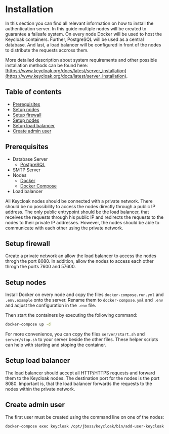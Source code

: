 Installation
============

In this section you can find all relevant information on how to install the authentication server. In this guide multiple nodes will be created to guarantee a failsafe system. On every node Docker will be used to host the Keycloak containers. Further, PostgreSQL will be used as a central database. And last, a load balancer will be configured in front of the nodes to distribute the requests accross them.

More detailed description about system requirements and other possible installation methods can be found here: [https://www.keycloak.org/docs/latest/server_installation](https://www.keycloak.org/docs/latest/server_installation).

## Table of contents

- [Prerequisites](#prerequisites)
- [Setup nodes](#setup-nodes)
- [Setup firewall](#setup-firewall)
- [Setup nodes](#setup-nodes)
- [Setup load balancer](#setup-load-balancer)
- [Create admin user](#create-admin-user)

## Prerequisites

- Database Server
    - [PostgreSQL](https://www.postgresql.org/)
- SMTP Server
- Nodes
    - [Docker](https://www.docker.com/)
    - [Docker Compose](https://docs.docker.com/compose/)
- Load balancer

All Keycloak nodes should be connected with a private network. There should be no possibility to access the nodes directly through a public IP address. The only public entrypoint should be the load balancer, that receives the requests through his public IP and redirects the requests to the nodes to their private IP addresses. However, the nodes should be able to communicate with each other using the private network.

## Setup firewall

Create a private network an allow the load balancer to access the nodes throgh the port 8080. In addition, allow the nodes to access each other throgh the ports 7600 and 57600.

## Setup nodes

Install Docker on every node and copy the files `docker-compose.run.yml` and `.env.example` onto the server. Rename them to `docker-compose.yml` and `.env` and adjust the configuration in the `.env` file.

Then start the containers by executing the following command:

```bash
docker-compose up -d
```

For more convenience, you can copy the files `server/start.sh` and `server/stop.sh` to your server beside the other files. These helper scripts can help with starting and stoping the container.

## Setup load balancer

The load balancer should accept all HTTP/HTTPS requests and forward them to the Keycloak nodes. The destination port for the nodes is the port 8080. Important is, that the load balancer forwards the requests to the nodes within the private network.

## Create admin user

The first user must be created using the command line on one of the nodes:

```bash
docker-compose exec keycloak /opt/jboss/keycloak/bin/add-user-keycloak.sh -u <USERNAME> -p <PASSWORD>
```
